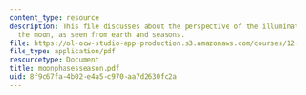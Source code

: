 ```yaml
---
content_type: resource
description: This file discusses about the perspective of the illuminated half of
  the moon, as seen from earth and seasons.
file: https://ol-ocw-studio-app-production.s3.amazonaws.com/courses/12-400-the-solar-system-spring-2006/8f9c67fa4b02e4a5c970aa7d2630fc2a_moonphasesseason.pdf
file_type: application/pdf
resourcetype: Document
title: moonphasesseason.pdf
uid: 8f9c67fa-4b02-e4a5-c970-aa7d2630fc2a
---
```

